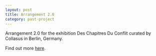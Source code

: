 ```yaml
---
layout: post
title: Arrangement 2.0
category: past-project
---
```


Arrangement 2.0 for the exhibition Des Chapitres Du Conflit curated by Collasus in Berlin, Germany.

Find out more [here](http://calebwaldorf.net/posts/des-chapitres-du-conflit/?utm_source=feedburner&utm_medium=feed&utm_campaign=Feed%3A+cw+%28website+of+caleb+waldorf%29).